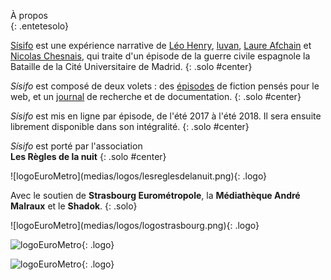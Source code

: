 À propos  
{: .entetesolo}

[Sísifo](https://sisifo.site/sisifo/) est une expérience narrative de [Léo Henry](http://leo-henry.com/), [luvan](http://luvan.org/), [Laure Afchain](http://www.lo-circonflexe.fr/) et [Nicolas Chesnais](https://autre.space/landpage/), qui traite d'un épisode de la guerre civile espagnole la Bataille de la Cité Universitaire de Madrid.
{: .solo #center}

*Sísifo* est composé de deux volets : des [épisodes](https://sisifo.site) de fiction pensés pour le web, et un [journal](https://sisifo.site/sisifo/journal/) de recherche et de documentation.
{: .solo #center}

*Sísifo* est mis en ligne par épisode, de l'été 2017 à l'été 2018. Il sera ensuite librement disponible dans son intégralité.
{: .solo #center}

*Sísifo* est porté par l'association  
**Les Règles de la nuit**
{: .solo #center}

<div markdown=1 class="center">
![logoEuroMetro](medias/logos/lesreglesdelanuit.png){: .logo}
</div>

Avec le soutien de **Strasbourg Eurométropole**, la **Médiathèque André Malraux** et le **Shadok**.
{: .solo}

<div markdown=1 class="center">
![logoEuroMetro](medias/logos/logostrasbourg.png){: .logo}

![logoEuroMetro](medias/logos/Mediatheques_blanc-cus.jpg){: .logo}

![logoEuroMetro](medias/logos/logo-shadok-RVB.png){: .logo}
</div>
